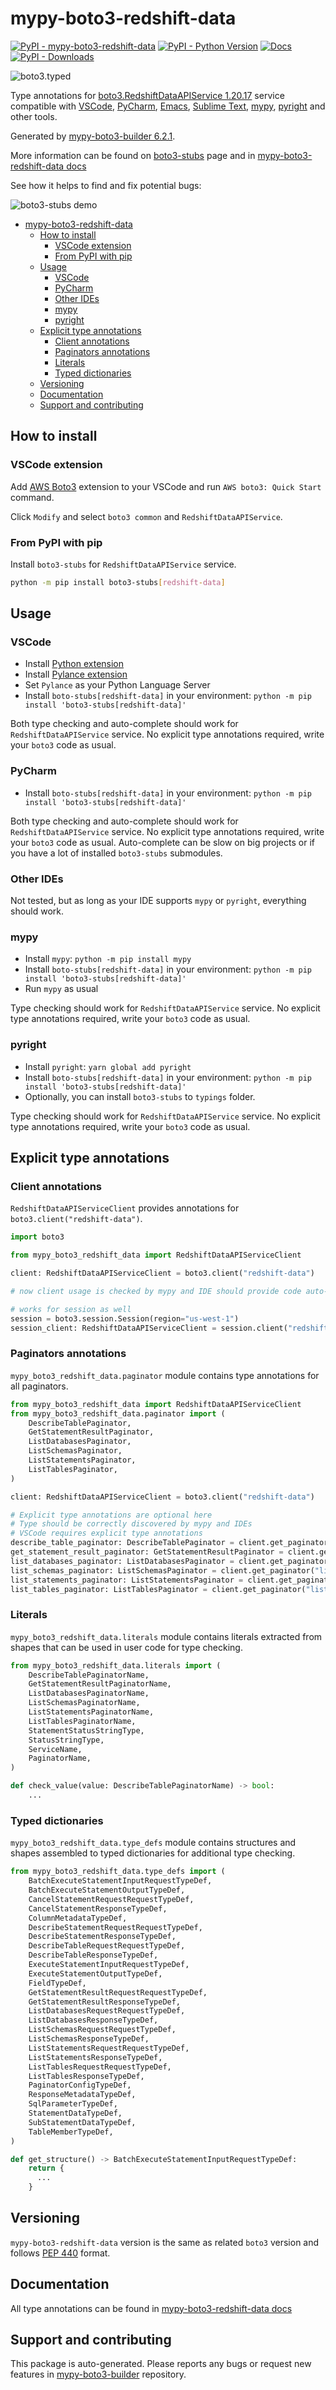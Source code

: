 <a id="mypy-boto3-redshift-data"></a>

# mypy-boto3-redshift-data

[![PyPI - mypy-boto3-redshift-data](https://img.shields.io/pypi/v/mypy-boto3-redshift-data.svg?color=blue)](https://pypi.org/project/mypy-boto3-redshift-data)
[![PyPI - Python Version](https://img.shields.io/pypi/pyversions/mypy-boto3-redshift-data.svg?color=blue)](https://pypi.org/project/mypy-boto3-redshift-data)
[![Docs](https://img.shields.io/readthedocs/mypy-boto3-builder.svg?color=blue)](https://mypy-boto3-builder.readthedocs.io/)
[![PyPI - Downloads](https://img.shields.io/pypi/dm/mypy-boto3-redshift-data?color=blue)](https://pypistats.org/packages/mypy-boto3-redshift-data)

![boto3.typed](https://github.com/vemel/mypy_boto3_builder/raw/master/logo.png)

Type annotations for
[boto3.RedshiftDataAPIService 1.20.17](https://boto3.amazonaws.com/v1/documentation/api/1.20.17/reference/services/redshift-data.html#RedshiftDataAPIService)
service compatible with [VSCode](https://code.visualstudio.com/),
[PyCharm](https://www.jetbrains.com/pycharm/),
[Emacs](https://www.gnu.org/software/emacs/),
[Sublime Text](https://www.sublimetext.com/),
[mypy](https://github.com/python/mypy),
[pyright](https://github.com/microsoft/pyright) and other tools.

Generated by
[mypy-boto3-builder 6.2.1](https://github.com/vemel/mypy_boto3_builder).

More information can be found on
[boto3-stubs](https://pypi.org/project/boto3-stubs/) page and in
[mypy-boto3-redshift-data docs](https://vemel.github.io/boto3_stubs_docs/mypy_boto3_redshift_data/)

See how it helps to find and fix potential bugs:

![boto3-stubs demo](https://github.com/vemel/mypy_boto3_builder/raw/master/demo.gif)

- [mypy-boto3-redshift-data](#mypy-boto3-redshift-data)
  - [How to install](#how-to-install)
    - [VSCode extension](#vscode-extension)
    - [From PyPI with pip](#from-pypi-with-pip)
  - [Usage](#usage)
    - [VSCode](#vscode)
    - [PyCharm](#pycharm)
    - [Other IDEs](#other-ides)
    - [mypy](#mypy)
    - [pyright](#pyright)
  - [Explicit type annotations](#explicit-type-annotations)
    - [Client annotations](#client-annotations)
    - [Paginators annotations](#paginators-annotations)
    - [Literals](#literals)
    - [Typed dictionaries](#typed-dictionaries)
  - [Versioning](#versioning)
  - [Documentation](#documentation)
  - [Support and contributing](#support-and-contributing)

<a id="how-to-install"></a>

## How to install

<a id="vscode-extension"></a>

### VSCode extension

Add
[AWS Boto3](https://marketplace.visualstudio.com/items?itemName=Boto3typed.boto3-ide)
extension to your VSCode and run `AWS boto3: Quick Start` command.

Click `Modify` and select `boto3 common` and `RedshiftDataAPIService`.

<a id="from-pypi-with-pip"></a>

### From PyPI with pip

Install `boto3-stubs` for `RedshiftDataAPIService` service.

```bash
python -m pip install boto3-stubs[redshift-data]
```

<a id="usage"></a>

## Usage

<a id="vscode"></a>

### VSCode

- Install
  [Python extension](https://marketplace.visualstudio.com/items?itemName=ms-python.python)
- Install
  [Pylance extension](https://marketplace.visualstudio.com/items?itemName=ms-python.vscode-pylance)
- Set `Pylance` as your Python Language Server
- Install `boto-stubs[redshift-data]` in your environment:
  `python -m pip install 'boto3-stubs[redshift-data]'`

Both type checking and auto-complete should work for `RedshiftDataAPIService`
service. No explicit type annotations required, write your `boto3` code as
usual.

<a id="pycharm"></a>

### PyCharm

- Install `boto-stubs[redshift-data]` in your environment:
  `python -m pip install 'boto3-stubs[redshift-data]'`

Both type checking and auto-complete should work for `RedshiftDataAPIService`
service. No explicit type annotations required, write your `boto3` code as
usual. Auto-complete can be slow on big projects or if you have a lot of
installed `boto3-stubs` submodules.

<a id="other-ides"></a>

### Other IDEs

Not tested, but as long as your IDE supports `mypy` or `pyright`, everything
should work.

<a id="mypy"></a>

### mypy

- Install `mypy`: `python -m pip install mypy`
- Install `boto-stubs[redshift-data]` in your environment:
  `python -m pip install 'boto3-stubs[redshift-data]'`
- Run `mypy` as usual

Type checking should work for `RedshiftDataAPIService` service. No explicit
type annotations required, write your `boto3` code as usual.

<a id="pyright"></a>

### pyright

- Install `pyright`: `yarn global add pyright`
- Install `boto-stubs[redshift-data]` in your environment:
  `python -m pip install 'boto3-stubs[redshift-data]'`
- Optionally, you can install `boto3-stubs` to `typings` folder.

Type checking should work for `RedshiftDataAPIService` service. No explicit
type annotations required, write your `boto3` code as usual.

<a id="explicit-type-annotations"></a>

## Explicit type annotations

<a id="client-annotations"></a>

### Client annotations

`RedshiftDataAPIServiceClient` provides annotations for
`boto3.client("redshift-data")`.

```python
import boto3

from mypy_boto3_redshift_data import RedshiftDataAPIServiceClient

client: RedshiftDataAPIServiceClient = boto3.client("redshift-data")

# now client usage is checked by mypy and IDE should provide code auto-complete

# works for session as well
session = boto3.session.Session(region="us-west-1")
session_client: RedshiftDataAPIServiceClient = session.client("redshift-data")
```

<a id="paginators-annotations"></a>

### Paginators annotations

`mypy_boto3_redshift_data.paginator` module contains type annotations for all
paginators.

```python
from mypy_boto3_redshift_data import RedshiftDataAPIServiceClient
from mypy_boto3_redshift_data.paginator import (
    DescribeTablePaginator,
    GetStatementResultPaginator,
    ListDatabasesPaginator,
    ListSchemasPaginator,
    ListStatementsPaginator,
    ListTablesPaginator,
)

client: RedshiftDataAPIServiceClient = boto3.client("redshift-data")

# Explicit type annotations are optional here
# Type should be correctly discovered by mypy and IDEs
# VSCode requires explicit type annotations
describe_table_paginator: DescribeTablePaginator = client.get_paginator("describe_table")
get_statement_result_paginator: GetStatementResultPaginator = client.get_paginator("get_statement_result")
list_databases_paginator: ListDatabasesPaginator = client.get_paginator("list_databases")
list_schemas_paginator: ListSchemasPaginator = client.get_paginator("list_schemas")
list_statements_paginator: ListStatementsPaginator = client.get_paginator("list_statements")
list_tables_paginator: ListTablesPaginator = client.get_paginator("list_tables")
```

<a id="literals"></a>

### Literals

`mypy_boto3_redshift_data.literals` module contains literals extracted from
shapes that can be used in user code for type checking.

```python
from mypy_boto3_redshift_data.literals import (
    DescribeTablePaginatorName,
    GetStatementResultPaginatorName,
    ListDatabasesPaginatorName,
    ListSchemasPaginatorName,
    ListStatementsPaginatorName,
    ListTablesPaginatorName,
    StatementStatusStringType,
    StatusStringType,
    ServiceName,
    PaginatorName,
)

def check_value(value: DescribeTablePaginatorName) -> bool:
    ...
```

<a id="typed-dictionaries"></a>

### Typed dictionaries

`mypy_boto3_redshift_data.type_defs` module contains structures and shapes
assembled to typed dictionaries for additional type checking.

```python
from mypy_boto3_redshift_data.type_defs import (
    BatchExecuteStatementInputRequestTypeDef,
    BatchExecuteStatementOutputTypeDef,
    CancelStatementRequestRequestTypeDef,
    CancelStatementResponseTypeDef,
    ColumnMetadataTypeDef,
    DescribeStatementRequestRequestTypeDef,
    DescribeStatementResponseTypeDef,
    DescribeTableRequestRequestTypeDef,
    DescribeTableResponseTypeDef,
    ExecuteStatementInputRequestTypeDef,
    ExecuteStatementOutputTypeDef,
    FieldTypeDef,
    GetStatementResultRequestRequestTypeDef,
    GetStatementResultResponseTypeDef,
    ListDatabasesRequestRequestTypeDef,
    ListDatabasesResponseTypeDef,
    ListSchemasRequestRequestTypeDef,
    ListSchemasResponseTypeDef,
    ListStatementsRequestRequestTypeDef,
    ListStatementsResponseTypeDef,
    ListTablesRequestRequestTypeDef,
    ListTablesResponseTypeDef,
    PaginatorConfigTypeDef,
    ResponseMetadataTypeDef,
    SqlParameterTypeDef,
    StatementDataTypeDef,
    SubStatementDataTypeDef,
    TableMemberTypeDef,
)

def get_structure() -> BatchExecuteStatementInputRequestTypeDef:
    return {
      ...
    }
```

<a id="versioning"></a>

## Versioning

`mypy-boto3-redshift-data` version is the same as related `boto3` version and
follows [PEP 440](https://www.python.org/dev/peps/pep-0440/) format.

<a id="documentation"></a>

## Documentation

All type annotations can be found in
[mypy-boto3-redshift-data docs](https://vemel.github.io/boto3_stubs_docs/mypy_boto3_redshift_data/)

<a id="support-and-contributing"></a>

## Support and contributing

This package is auto-generated. Please reports any bugs or request new features
in [mypy-boto3-builder](https://github.com/vemel/mypy_boto3_builder/issues/)
repository.
